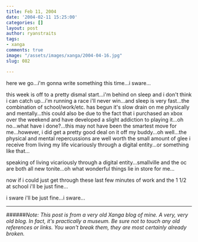 ```yaml
---
title: Feb 11, 2004
date: '2004-02-11 15:25:00'
categories: []
layout: post
author: ryanstraits
tags:
- xanga
comments: true
image: "/assets/images/xanga/2004-04-16.jpg"
slug: 082

---
```

here we go...i'm gonna write something this time...i sware...

<!-- break -->

this week is off to a pretty dismal start...i'm behind on sleep and i don't think i can catch up...i'm running a race i'll never win...and sleep is very fast...the combination of school/work/etc. has begun it's slow drain on me physically and mentally...this could also be due to the fact that i purchased an xbox over the weekend and have developed a slight addiction to playing it...oh no...what have i done?...this may not have been the smartest move for me...however, i did get a pretty good deal on it off my buddy...oh well...the physical and mental repercussions are well worth the small amount of glee i receive from living my life vicariously through a digital entity...or something like that...

speaking of living vicariously through a digital entity...smallville and the oc are both all new tonite...oh what wonderful things lie in store for me...

now if i could just get through these last few minutes of work and the 1 1/2 at school i'll be just fine...

i sware i'll be just fine...i sware...

---

######*Note: This post is from a very old Xanga blog of mine. A very, very old blog. In fact, it's practically a museum. Be sure not to touch any old references or links. You won't break them, they are most certainly already broken.*